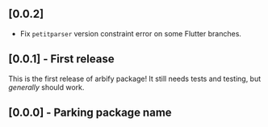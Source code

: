 ## [0.0.2]

- Fix `petitparser` version constraint error on some Flutter branches.

## [0.0.1] - First release

This is the first release of arbify package! It still needs tests and testing, but _generally_ should work.

## [0.0.0] - Parking package name
